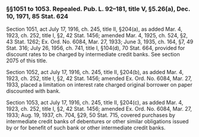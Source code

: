 ### §§1051 to 1053. Repealed. Pub. L. 92–181, title V, §5.26(a), Dec. 10, 1971, 85 Stat. 624 ###

Section 1051, act July 17, 1916, ch. 245, title II, §204(a), as added Mar. 4, 1923, ch. 252, title I, §2, 42 Stat. 1456; amended Mar. 4, 1925, ch. 524, §2, 43 Stat. 1262; Ex. Ord. No. 6084, Mar. 27, 1933; June 3, 1935, ch. 164, §7, 49 Stat. 316; July 26, 1956, ch. 741, title I, §104(d), 70 Stat. 664, provided for discount rates to be charged by intermediate credit banks. See section 2075 of this title.

Section 1052, act July 17, 1916, ch. 245, title II, §204(b), as added Mar. 4, 1923, ch. 252, title I, §2, 42 Stat. 1456; amended Ex. Ord. No. 6084, Mar. 27, 1933, placed a limitation on interest rate charged original borrower on paper discounted with bank.

Section 1053, act July 17, 1916, ch. 245, title II, §204(c), as added Mar. 4, 1923, ch. 252, title I, §2, 42 Stat. 1456; amended Ex. Ord. No. 6084, Mar. 27, 1933; Aug. 19, 1937, ch. 704, §29, 50 Stat. 715, covered purchases by intermediate credit banks of debentures or other similar obligations issued by or for benefit of such bank or other intermediate credit banks.